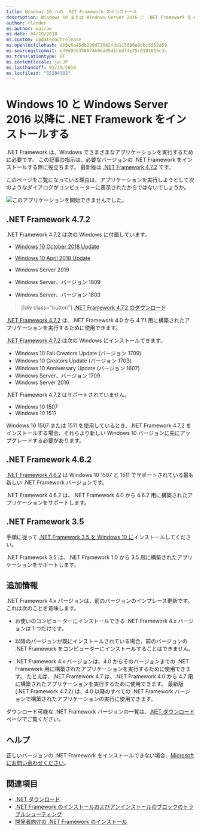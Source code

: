 ```yaml
---
title: Windows 10 への .NET Framework のインストール
description: Windows 10 または Windows Server 2016 に .NET Framework をインストールする方法について説明します。
author: rlander
ms.author: mairaw
ms.date: 04/10/2018
ms.custom: updateeachrelease
ms.openlocfilehash: db5c6a45db299d716b2fdd115086e0dbc5952a59
ms.sourcegitcommit: e39d93d358974b9ed4541cedf4e25c0101015c3c
ms.translationtype: HT
ms.contentlocale: ja-JP
ms.lasthandoff: 01/29/2019
ms.locfileid: "55204302"
---
```

# <a name="install-the-net-framework-on-windows-10-and-windows-server-2016-and-later"></a>Windows 10 と Windows Server 2016 以降に .NET Framework をインストールする

.NET Framework は、Windows でさまざまなアプリケーションを実行するために必要です。 この記事の指示は、必要なバージョンの .NET Framework をインストールする際に役立ちます。 最新版は [.NET Framework 4.7.2](https://dotnet.microsoft.com/download/dotnet-framework-runtime/net472) です。

このページをご覧になっている理由は、アプリケーションを実行しようとして次のようなダイアログがコンピューターに表示されたからではないでしょうか。

![このアプリケーションを開始できませんでした。](./media/this-application-could-not-be-started.png)

## <a name="net-framework-472"></a>.NET Framework 4.7.2

.NET Framework 4.7.2 は次の Windows に付属しています。

* [Windows 10 October 2018 Update](https://support.microsoft.com/help/4028685/windows-10-get-the-update)

* [Windows 10 April 2018 Update](https://www.microsoft.com/software-download/windows10)

* Windows Server 2019

* Windows Server、バージョン 1809

* Windows Server、バージョン 1803

> [!div class="button"]
> [.NET Framework 4.7.2 のダウンロード](https://dotnet.microsoft.com/download/dotnet-framework-runtime/net472)

[.NET Framework 4.7.2](https://dotnet.microsoft.com/download/dotnet-framework-runtime/net472) は、.NET Framework 4.0 から 4.7.1 用に構築されたアプリケーションを実行するために使用できます。

[.NET Framework 4.7.2](https://dotnet.microsoft.com/download/dotnet-framework-runtime/net472) は次の Windows にインストールできます。

* Windows 10 Fall Creators Update (バージョン 1709)
* Windows 10 Creators Update (バージョン 1703)
* Windows 10 Anniversary Update (バージョン 1607)
* Windows Server、バージョン 1709
* Windows Server 2016

.NET Framework 4.7.2 はサポートされていません。

* Windows 10 1507
* Windows 10 1511

Windows 10 1507 または 1511 を使用しているとき、.NET Framework 4.7.2 をインストールする場合、それらより新しい Windows 10 バージョンに先にアップグレードする必要があります。

## <a name="net-framework-462"></a>.NET Framework 4.6.2

[.NET Framework 4.6.2](https://www.microsoft.com/en-us/download/details.aspx?id=53345) は Windows 10 1507 と 1511 でサポートされている最も新しい .NET Framework バージョンです。

.NET Framework 4.6.2 は、.NET Framework 4.0 から 4.6.2 用に構築されたアプリケーションをサポートします。

## <a name="net-framework-35"></a>.NET Framework 3.5

手順に従って [.NET Framework 3.5 を Windows 10 に](dotnet-35-windows-10.md)インストールしてください。

.NET Framework 3.5 は、.NET Framework 1.0 から 3.5 用に構築されたアプリケーションをサポートします。

## <a name="additional-information"></a>追加情報

.NET Framework 4.x バージョンは、前のバージョンのインプレース更新です。 これは次のことを意味します。

- お使いのコンピューターにインストールできる .NET Framework 4.x バージョンは 1 つだけです。

- 以降のバージョンが既にインストールされている場合、前のバージョンの .NET Framework をコンピューターにインストールすることはできません。

- .NET Framework 4.x バージョンは、4.0 からそのバージョンまでの .NET Framework 用に構築されたアプリケーションを実行するために使用できます。 たとえば、.NET Framework 4.7 は、.NET Framework 4.0 から 4.7 用に構築されたアプリケーションを実行するために使用できます。 最新版 (.NET Framework 4.7.2) は、4.0 以降のすべての .NET Framework バージョンで構築されたアプリケーションの実行に使用できます。

ダウンロード可能な .NET Framework バージョンの一覧は、[.NET ダウンロード](https://www.microsoft.com/net/download?utm_source=ms-docs&utm_medium=referral) ページでご覧ください。

## <a name="help"></a>ヘルプ

正しいバージョンの .NET Framework をインストールできない場合、[Microsoft にお問い合わせください](mailto:dotnet-install-help@service.microsoft.com?subject=Install-Help)。

## <a name="see-also"></a>関連項目

- [.NET ダウンロード](https://www.microsoft.com/net/download?utm_source=ms-docs&utm_medium=referral)
- [.NET Framework のインストールおよびアンインストールのブロックのトラブルシューティング](troubleshoot-blocked-installations-and-uninstallations.md)
- [開発者向けの .NET Framework のインストール](guide-for-developers.md)
